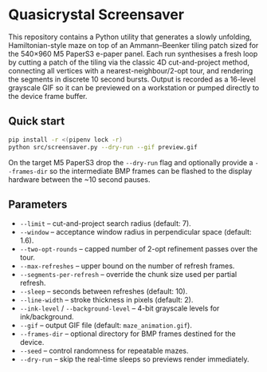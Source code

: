 # Quasicrystal Screensaver

This repository contains a Python utility that generates a slowly unfolding,
Hamiltonian-style maze on top of an Ammann–Beenker tiling patch sized for the
540×960 M5 PaperS3 e-paper panel. Each run synthesises a fresh loop by cutting
a patch of the tiling via the classic 4D cut-and-project method, connecting all
vertices with a nearest-neighbour/2-opt tour, and rendering the segments in
discrete 10 second bursts. Output is recorded as a 16-level grayscale GIF so it
can be previewed on a workstation or pumped directly to the device frame
buffer.

## Quick start

```bash
pip install -r <(pipenv lock -r)
python src/screensaver.py --dry-run --gif preview.gif
```

On the target M5 PaperS3 drop the `--dry-run` flag and optionally provide a
`--frames-dir` so the intermediate BMP frames can be flashed to the display
hardware between the ~10 second pauses.

## Parameters

* `--limit` – cut-and-project search radius (default: 7).
* `--window` – acceptance window radius in perpendicular space (default: 1.6).
* `--two-opt-rounds` – capped number of 2-opt refinement passes over the tour.
* `--max-refreshes` – upper bound on the number of refresh frames.
* `--segments-per-refresh` – override the chunk size used per partial refresh.
* `--sleep` – seconds between refreshes (default: 10).
* `--line-width` – stroke thickness in pixels (default: 2).
* `--ink-level` / `--background-level` – 4-bit grayscale levels for ink/background.
* `--gif` – output GIF file (default: `maze_animation.gif`).
* `--frames-dir` – optional directory for BMP frames destined for the device.
* `--seed` – control randomness for repeatable mazes.
* `--dry-run` – skip the real-time sleeps so previews render immediately.
